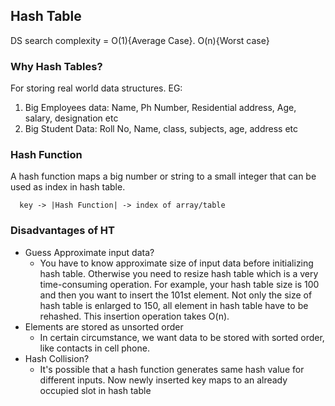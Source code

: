 ## Hash Table
DS search complexity = O(1){Average Case}. O(n){Worst case}

### Why Hash Tables?
For storing real world data structures. EG:
  1. Big Employees data:    Name, Ph Number, Residential address, Age, salary, designation etc
  2. Big Student Data:    Roll No, Name, class, subjects, age, address etc

### Hash Function
A hash function maps a big number or string to a small integer that can be used as index in hash table. 
```
  key -> |Hash Function| -> index of array/table
```

### Disadvantages of HT
  - Guess Approximate input data? 
    - You have to know approximate size of input data before initializing hash table. Otherwise you need to resize hash table which is a very time-consuming operation. For example, your hash table size is 100 and then you want to               insert the 101st element. Not only the size of hash table is enlarged to 150, all element in hash table have to be rehashed. This insertion operation takes O(n).
  - Elements are stored as unsorted order
    - In certain circumstance, we want data to be stored with sorted order, like contacts in cell phone.
  - Hash Collision?   
    - It's possible that a hash function generates same hash value for different inputs. Now newly inserted key maps to an already occupied slot in hash table
